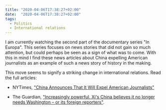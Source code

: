 ```yaml
---
title: "2020-04-06T17:38:27+02:00"
date:  "2020-04-06T17:38:27+02:00"
tags:
  - Politics
  - International relations
---
```


I am currently watching the second part of the documentary series "In Europa". This series focuses on news stories that did not gain so much attention, but could perhaps be seen as a sign of what was to come. With this in mind I find these news articles about China expelling American journalists as an example of such a news story of history in the making.

This move seems to signify a striking change in international relations. Read the full articles:

- NYTimes, ["China Announces That It Will Expel American Journalists"](https://web.archive.org/web/20200406154216/https://www.nytimes.com/2020/03/17/business/media/china-expels-american-journalists.html)

- The Guardian, ["Increasingly powerful, Xi's China believes it no longer needs Washington – or its foreign reporters"](https://web.archive.org/web/20200406153823/https://www.theguardian.com/world/commentisfree/2020/mar/20/increasingly-powerful-xis-china-believes-it-no-longer-needs-washington-or-its-foreign-reporters).
